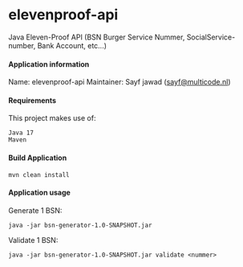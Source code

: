 # elevenproof-api

Java Eleven-Proof API (BSN Burger Service Nummer, SocialService-number, Bank Account, etc...)

#### Application information

Name: elevenproof-api
Maintainer: Sayf jawad ([sayf@multicode.nl](mailto:sayf@multicode.nl))

#### Requirements

This project makes use of:

```
Java 17
Maven
```

#### Build Application
```
mvn clean install
```

#### Application usage
Generate 1 BSN:

```
java -jar bsn-generator-1.0-SNAPSHOT.jar 
```

Validate 1 BSN:

```
java -jar bsn-generator-1.0-SNAPSHOT.jar validate <nummer>
```
